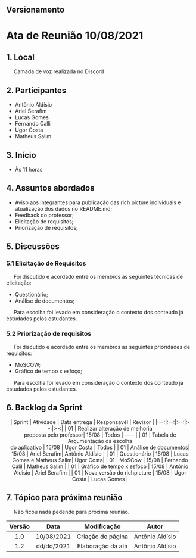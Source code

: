 ## Versionamento
# Ata de Reunião 10/08/2021

## 1. Local
<p style="text-indent: 20px; align="justify"> Camada de voz realizada no Discord </p>

## 2. Participantes
- Antônio Aldísio
- Ariel Serafim 
- Lucas Gomes
- Fernando Calli
- Ugor Costa
- Matheus Salim

## 3. Início
- Às 11 horas


## 4. Assuntos abordados
- Aviso aos integrantes para publicação das rich picture individuais e atualização dos dados no README.md;
- Feedback do professor;
- Elicitação de requisitos;
- Priorização de requisitos;


## 5. Discussões
### 5.1 Elicitação de Requisitos 
<p style="text-indent: 20px; align = "justify">
Foi discutido e acordado entre os membros as seguintes técnicas de elicitação:
</p>

- Questionário;
- Análise de documentos;

<p style="text-indent: 20px; align = "justify">
Para escolha foi levado em consideração o contexto dos conteúdo já estudados pelos estudantes.
<p>

### 5.2 Priorização de requisitos

<p style="text-indent: 20px; align = "justify">
Foi discutido e acordado entre os membros as seguintes prioridades de requisitos:
</p>

- MoSCOW;
- Gráfico de tempo x esfoço;

<p style="text-indent: 20px; align = "justify">
Para escolha foi levado em consideração o contexto dos conteúdo já estudados pelos estudantes.
<p>

## 6. Backlog da Sprint

<center>
| Sprint | Atividade | Data entrega | Responsavél | Revisor |
|:--:|:--:|:--:|:--:|:--:|
| 01 | Realizar alteração de melhoria <br> proposta pelo professor| 15/08 | Todos | ---- |
| 01 | Tabela de Argumentação da escolha <br> do aplicativo | 15/08 | Ugor Costa | Todos |
| 01 | Análise de documentos| 15/08 | Ariel Serafim| Antônio Aldísio |
| 01 | Questionário | 15/08 | Lucas Gomes e Matheus Salim|  Ugor Costa|
| 01 | MoSCow | 15/08 | Fernando Calil | Matheus Salim |
| 01 | Gráfico de tempo x esfoço | 15/08 | Antônio Aldisio | Ariel Serafim |
| 01 | Nova versão do richpicture | 15/08 |  Ugor Costa | Lucas Gomes |

</center>


## 7. Tópico para próxima reunião
<p style="text-indent: 20px; align = "justify"> Não ficou nada pedende para próxima reunião. </p>


<center>

| Versão | Data | Modificação | Autor |
|:--:|:--:|:--:|:--:|
| 1.0  | 10/08/2021 | Criação de página | Antônio Aldísio |
| 1.2  | dd/dd/2021 | Elaboração da ata | Antônio Aldísio |

</center>